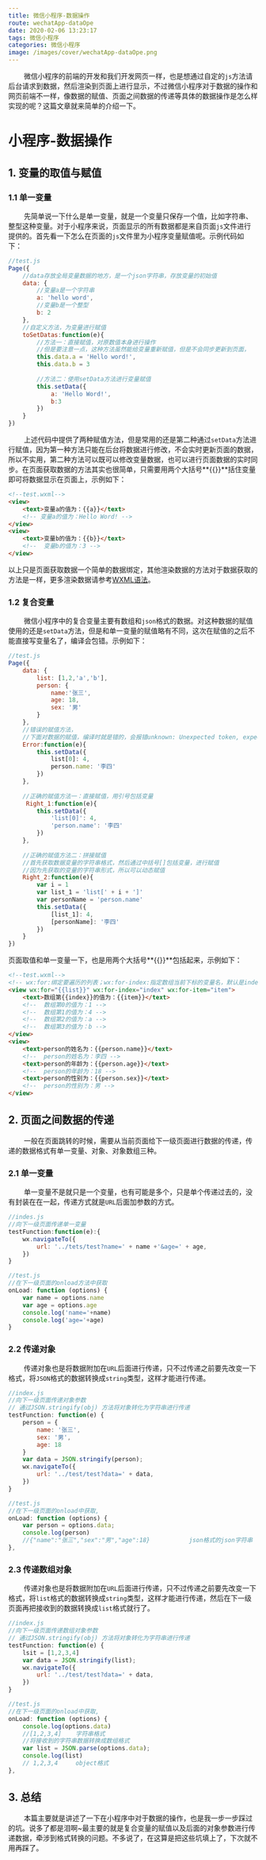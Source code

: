 ```yaml
---
title: 微信小程序-数据操作
route: wechatApp-dataOpe
date: 2020-02-06 13:23:17
tags: 微信小程序
categories: 微信小程序
image: /images/cover/wechatApp-dataOpe.png
---
```


&nbsp;&nbsp;&nbsp;&nbsp;&nbsp;&nbsp;&nbsp;&nbsp;微信小程序的前端的开发和我们开发网页一样，也是想通过自定的`js`方法请后台请求到数据，然后渲染到页面上进行显示，不过微信小程序对于数据的操作和网页前端不一样，像数据的赋值、页面之间数据的传递等具体的数据操作是怎么样实现的呢？这篇文章就来简单的介绍一下。


# 小程序-数据操作

## 1. 变量的取值与赋值

### 1.1 单一变量

&nbsp;&nbsp;&nbsp;&nbsp;&nbsp;&nbsp;&nbsp;&nbsp;先简单说一下什么是单一变量，就是一个变量只保存一个值，比如字符串、整型这种变量。对于小程序来说，页面显示的所有数据都是来自页面`js`文件进行提供的。首先看一下怎么在页面的`js`文件里为小程序变量赋值呢。示例代码如下：

```js
//test.js
Page({
    //data存放全局变量数据的地方，是一个json字符串，存放变量的初始值
    data: {
        //变量a是一个字符串
        a: 'hello word',
        //变量b是一个整型
        b: 2
    },
    //自定义方法，为变量进行赋值
    toSetDatas:function(e){
        //方法一：直接赋值，对原数值本身进行操作
        //但是要注意一点，这种方法虽然能给变量重新赋值，但是不会同步更新到页面，
        this.data.a = 'Hello word!',
        this.data.b = 3
        
        //方法二：使用setData方法进行变量赋值
        this.setData({
            a: 'Hello Word!',
            b:3
        })
    }
})
```

&nbsp;&nbsp;&nbsp;&nbsp;&nbsp;&nbsp;&nbsp;&nbsp;上述代码中提供了两种赋值方法，但是常用的还是第二种通过`setData`方法进行赋值，因为第一种方法只能在后台将数据进行修改，不会实时更新页面的数据，所以不实用，第二种方法可以既可以修改变量数据，也可以进行页面数据的实时同步。在页面获取数据的方法其实也很简单，只需要用两个大括号**&#123;&#123;&#125;&#125;**括住变量即可将数据显示在页面上，示例如下：

```html
<!--test.wxml-->
<view>
    <text>变量a的值为：{{a}}</text>
    <!-- 变量a的值为：Hello Word! -->
</view>
<view>
    <text>变量b的值为：{{b}}</text>
    <!--  变量b的值为：3 -->
</view>
```

以上只是页面获取数据一个简单的数据绑定，其他渲染数据的方法对于数据获取的方法是一样，更多渲染数据请参考[WXML语法](https://developers.weixin.qq.com/miniprogram/dev/reference/wxml/)。

### 1.2 复合变量

&nbsp;&nbsp;&nbsp;&nbsp;&nbsp;&nbsp;&nbsp;&nbsp;微信小程序中的复合变量主要有数组和`json`格式的数据。对这种数据的赋值使用的还是`setData`方法，但是和单一变量的赋值略有不同，这次在赋值的之后不能直接写变量名了，编译会包错。示例如下：

```js
//test.js
Page({
    data: {
        list: [1,2,'a','b'],
    	person: {
            name:'张三',
            age: 18,
            sex: '男'
        } 
    },
    //错误的赋值方法，
    //下面对数据的赋值，编译时就是错的，会报错unknown: Unexpected token, expected
    Error:function(e){
        this.setData({
            list[0]: 4,
            person.name: '李四'
        })
    },
     
    //正确的赋值方法一：直接赋值，用引号包括变量
     Right_1:function(e){
    	this.setData({
            'list[0]': 4,
            'person.name': '李四'
        })
	},
        
    //正确的赋值方法二：拼接赋值
    //首先获取数据变量的字符串格式，然后通过中括号[]包括变量，进行赋值
    //因为先获取的变量的字符串形式，所以可以动态赋值
    Right_2:function(e){
        var i = 1
        var list_1 = 'list[' + i + ']'
        var personName = 'person.name'
        this.setData({
            [list_1]: 4,
            [personName]: '李四'
        })
    }    
})
```

页面取值和单一变量一下，也是用两个大括号**&#123;&#123;&#125;&#125;**包括起来，示例如下：

```html
<!--test.wxml-->
<!-- wx:for:绑定要遍历的列表；wx:for-index:指定数组当前下标的变量名，默认是index；wx:for-item:指定数组当前元素的变量名，默认是item。 -->
<view wx:for="{{list}}" wx:for-index="index" wx:for-item="item">
    <text>数组第{{index}}的值为：{{item}}</text>
    <!--  数组第0的值为：1 -->
    <!--  数组第1的值为：4 -->
    <!--  数组第2的值为：a -->
    <!--  数组第3的值为：b -->
</view>
<view>
    <text>person的姓名为：{{person.name}}</text>
    <!--  person的姓名为：李四 -->
    <text>person的年龄为：{{person.age}}</text>
    <!--  person的年龄为：18 -->
    <text>person的性别为：{{person.sex}}</text>
    <!--  person的性别为：男 -->
</view>
```

## 2. 页面之间数据的传递

&nbsp;&nbsp;&nbsp;&nbsp;&nbsp;&nbsp;&nbsp;&nbsp;一般在页面跳转的时候，需要从当前页面给下一级页面进行数据的传递，传递的数据格式有单一变量、对象、对象数组三种。

### 2.1 单一变量

&nbsp;&nbsp;&nbsp;&nbsp;&nbsp;&nbsp;&nbsp;&nbsp;单一变量不是就只是一个变量，也有可能是多个，只是单个传递过去的，没有封装在在一起，传递方式就是`URL`后面加参数的方式。

```js
//indes.js
//向下一级页面传递单一变量
testFunction:function(e):{ 
    wx.navigateTo({
        url: '../tets/test?name=' + name +'&age=' + age,
    })
}

//test.js
//在下一级页面的onload方法中获取
onLoad: function (options) {
    var name = options.name
    var age = options.age
    console.log('name='+name)
    console.log('age='+age)
}
```
### 2.2 传递对象

&nbsp;&nbsp;&nbsp;&nbsp;&nbsp;&nbsp;&nbsp;&nbsp;传递对象也是将数据附加在`URL`后面进行传递，只不过传递之前要先改变一下格式，将`JSON`格式的数据转换成`string`类型，这样才能进行传递。

```js
//index.js
//向下一级页面传递对象参数
// 通过JSON.stringify(obj) 方法将对象转化为字符串进行传递
testFunction: function(e) {
    person = {
        name: '张三',
        sex: '男',
        age: 18
    }
    var data = JSON.stringify(person);
    wx.navigateTo({
        url: '../test/test?data=' + data,
    })
}

//test.js
//在下一级页面的onload中获取,
onLoad: function (options) {
    var person = options.data;
    console.log(person)
    //{"name":"张三","sex":"男","age":18}           json格式的json字符串
},
```

### 2.3 传递数组对象

&nbsp;&nbsp;&nbsp;&nbsp;&nbsp;&nbsp;&nbsp;&nbsp;传递对象也是将数据附加在`URL`后面进行传递，只不过传递之前要先改变一下格式，将`list`格式的数据转换成`string`类型，这样才能进行传递，然后在下一级页面再把接收到的数据转换成`list`格式就行了。

```js
//index.js
//向下一级页面传递数组对象参数
// 通过JSON.stringify(obj) 方法将对象转化为字符串进行传递
testFunction: function(e) {
    lsit = [1,2,3,4]
    var data = JSON.stringify(list);
    wx.navigateTo({
        url: '../test/test?data=' + data,
    })
}

//test.js
//在下一级页面的onload中获取,
onLoad: function (options) {
    console.log(options.data)
    //[1,2,3,4]    字符串格式
    //将接收到的字符串数据转换成数组格式
    var list = JSON.parse(options.data);
    console.log(list)
    // 1,2,3,4     object格式
},
```

## 3. 总结

&nbsp;&nbsp;&nbsp;&nbsp;&nbsp;&nbsp;&nbsp;&nbsp;本篇主要就是讲述了一下在小程序中对于数据的操作，也是我一步一步踩过的坑。说多了都是泪啊~最主要的就是复合变量的赋值以及后面的对象参数进行传递数据，牵涉到格式转换的问题。不多说了，在这算是把这些坑填上了，下次就不用再踩了。